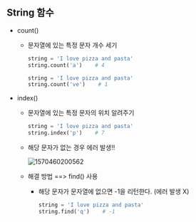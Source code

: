 ## String 함수 

- count()

  - 문자열에 있는 특정 문자 개수 세기

    ```python
    string = 'I love pizza and pasta'
    string.count('a')    # 4
    
    string = 'I love pizza and pasta'
    string.count('ve')    # 1
    ```

- index()

  - 문자열에 있는 특정 문자의 위치 알려주기

    ```python
    string = 'I love pizza and pasta'
    string.index('p')    # 7 
    ```

  - 해당 문자가 없는 경우 에러 발생!!

    ![1570460200562](https://user-images.githubusercontent.com/39547788/66323210-6445bb80-e95e-11e9-8e50-710048ad25ed.png)

  - 해결 방법 ==> find() 사용

    - 해당 문자가 문자열에 없으면 -1을 리턴한다. (에러 발생 X)

      ```python
      string = 'I love pizza and pasta'
      string.find('q')    # -1
      ```

    

